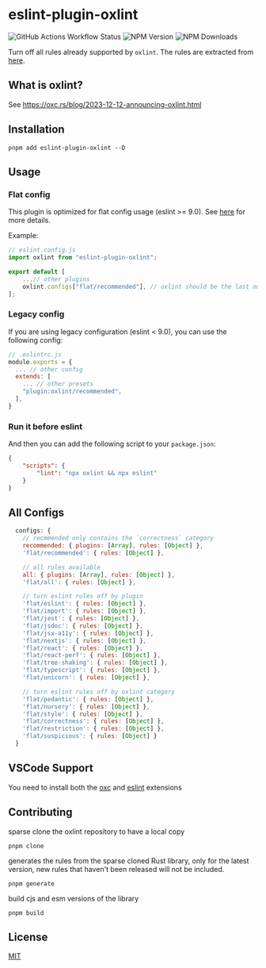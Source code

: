 # eslint-plugin-oxlint

![GitHub Actions Workflow Status](https://img.shields.io/github/actions/workflow/status/oxc-project/eslint-plugin-oxlint/.github%2Fworkflows%2Ftest.yml?branch=main)
![NPM Version](https://img.shields.io/npm/v/eslint-plugin-oxlint)
![NPM Downloads](https://img.shields.io/npm/dm/eslint-plugin-oxlint)

Turn off all rules already supported by `oxlint`. The rules are extracted from
[here](https://github.com/oxc-project/oxc/blob/main/crates/oxc_linter/src/rules.rs).

## What is oxlint?

See https://oxc.rs/blog/2023-12-12-announcing-oxlint.html

## Installation

```shell
pnpm add eslint-plugin-oxlint --D
```

## Usage

### Flat config

This plugin is optimized for flat config usage (eslint >= 9.0). See
[here](https://eslint.org/docs/latest/use/configure/configuration-files-new) for
more details.

Example:

```js
// eslint.config.js
import oxlint from "eslint-plugin-oxlint";

export default [
	...// other plugins
	oxlint.configs["flat/recommended"], // oxlint should be the last one
];
```

### Legacy config

If you are using legacy configuration (eslint < 9.0), you can use the following
config:

```js
// .eslintrc.js
module.exports = {
  ... // other config
  extends: [
    ... // other presets
    "plugin:oxlint/recommended",
  ],
}
```

### Run it before eslint

And then you can add the following script to your `package.json`:

```json
{
	"scripts": {
		"lint": "npx oxlint && npx eslint"
	}
}
```

## All Configs

```js
  configs: {
    // recmmended only contains the `correctness` category
    recommended: { plugins: [Array], rules: [Object] },
    'flat/recommended': { rules: [Object] },

    // all rules available
    all: { plugins: [Array], rules: [Object] },
    'flat/all': { rules: [Object] },

    // turn eslint rules off by plugin
    'flat/eslint': { rules: [Object] },
    'flat/import': { rules: [Object] },
    'flat/jest': { rules: [Object] },
    'flat/jsdoc': { rules: [Object] },
    'flat/jsx-a11y': { rules: [Object] },
    'flat/nextjs': { rules: [Object] },
    'flat/react': { rules: [Object] },
    'flat/react-perf': { rules: [Object] },
    'flat/tree-shaking': { rules: [Object] },
    'flat/typescript': { rules: [Object] },
    'flat/unicorn': { rules: [Object] },

    // turn eslint rules off by oxlint category
    'flat/pedantic': { rules: [Object] },
    'flat/nursery': { rules: [Object] },
    'flat/style': { rules: [Object] },
    'flat/correctness': { rules: [Object] },
    'flat/restriction': { rules: [Object] },
    'flat/suspicious': { rules: [Object] }
  }
```

## VSCode Support

You need to install both the
[oxc](https://marketplace.visualstudio.com/items?itemName=oxc.oxc-vscode) and
[eslint](https://marketplace.visualstudio.com/items?itemName=dbaeumer.vscode-eslint)
extensions

## Contributing

sparse clone the oxlint repository to have a local copy

```shell
pnpm clone
```

generates the rules from the sparse cloned Rust library, only for the latest
version, new rules that haven't been released will not be included.

```shell
pnpm generate
```

build cjs and esm versions of the library

```shell
pnpm build
```

## License

[MIT](https://github.com/Dunqing/eslint-plugin-oxlint/blob/main/LICENSE)
